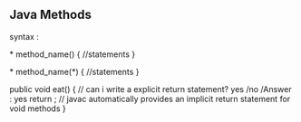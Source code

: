 Java Methods
--------------------------------------------------------------
syntax :

<modifier>* <return-type> method_name() {
 //statements
}

<modifier>* <return-type> method_name(<arguments>*) {
 //statements
}

public void eat() {
   // can i write a explicit return statement? yes /no
   /Answer : yes
   return ; // javac automatically provides an implicit return statement for void methods
}